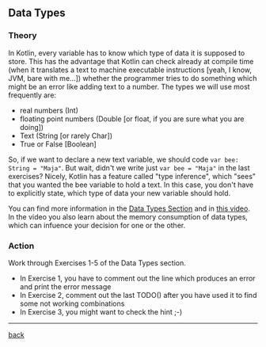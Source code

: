 ## Data Types

### Theory

In Kotlin, every variable has to know which type of data it is supposed to store. This has the advantage that Kotlin can check already at compile time (when it translates a text to machine executable instructions [yeah, I know, JVM, bare with me...]) whether the programmer tries to do something which might be an error like adding text to a number. The types we will use most frequently are:

- real numbers (Int)
- floating point numbers (Double [or float, if you are sure what you are doing])
- Text (String [or rarely Char])
- True or False [Boolean]

So, if we want to declare a new text variable, we should code `var bee: String = "Maja"`. But wait, didn't we write just `var bee = "Maja"` in the last exercises? Nicely, Kotlin has a feature called "type inference", which "sees" that you wanted the bee variable to hold a text. In this case, you don't have to explicitly state, which type of data your new variable should hold.

You can find more information in the [Data Types Section](https://stepik.org/lesson/104305/step/1?unit=78863) and in [this video](https://www.youtube.com/watch?v=qAJTqI_aKJU&list=PLlxmoA0rQ-LwgK1JsnMsakYNACYGa1cjR). In the video you also learn about the memory consumption of data types, which can infuence your decision for one or the other.

### Action

Work through Exercises 1-5 of the Data Types section.

- In Exercise 1, you have to comment out the line which produces an error and print the error message
- In Exercise 2, comment out the last TODO() after you have used it to find some not working combinations
- In Exercise 3, you might want to check the hint ;-)

---

[back](../)
